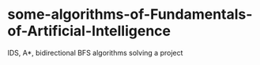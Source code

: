 # some-algorithms-of-Fundamentals-of-Artificial-Intelligence
IDS, A*, bidirectional BFS algorithms solving a project
